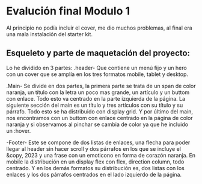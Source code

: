 # Evalución final Modulo 1

Al principio no podía incluir el cover, me dio muchos problemas, al final era una mala instalación del starter kit.

## Esqueleto y parte de maquetación del proyecto:

Lo he dividido en 3 partes:
.header- Que contiene un menú fijo y un hero con un cover que se amplía en los tres formatos mobile, tablet y desktop.

.Main- Se divide en dos partes, la primera parte se trata de un span de color naranja, un título con la letra un poco mas grande, un artículo y un buttom con enlace.
Todo esto va centrado en la parte izquierda de la página.
La siguiente sección del main es un título y tres artículos con su título y su párrafo.
Todo esto se ha distribuido con display grid.
Y por último del main, nos encontramos con un buttom con enlace centrado en la página de color naranja y si observamos al pinchar se cambia de color ya que he incluido un :hover.

-Footer- Este se compone de dos listas de enlaces, una flecha para poder llegar al header sin hacer scroll y dos párrafos en los que se incluye el &copy, 2023 y una frase con un emoticono en forma de corazón naranja.
En mobile la distribución en un display flex con flex, direction column, todo centrado.
Y en los demás formatos su distribución es, dos listas con los enlaces y los dos párrafos centrados en el lado izquierdo de la página.
